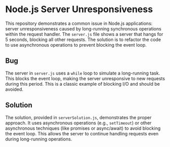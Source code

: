 # Node.js Server Unresponsiveness

This repository demonstrates a common issue in Node.js applications: server unresponsiveness caused by long-running synchronous operations within the request handler.  The `server.js` file shows a server that hangs for 5 seconds, blocking all other requests.  The solution is to refactor the code to use asynchronous operations to prevent blocking the event loop.

## Bug

The server in `server.js` uses a `while` loop to simulate a long-running task.  This blocks the event loop, making the server unresponsive to new requests during this period.  This is a classic example of blocking I/O and should be avoided.

## Solution

The solution, provided in `serverSolution.js`, demonstrates the proper approach.  It uses asynchronous operations (e.g., `setTimeout`) or other asynchronous techniques (like promises or async/await) to avoid blocking the event loop.  This allows the server to continue handling requests even during long-running operations.
